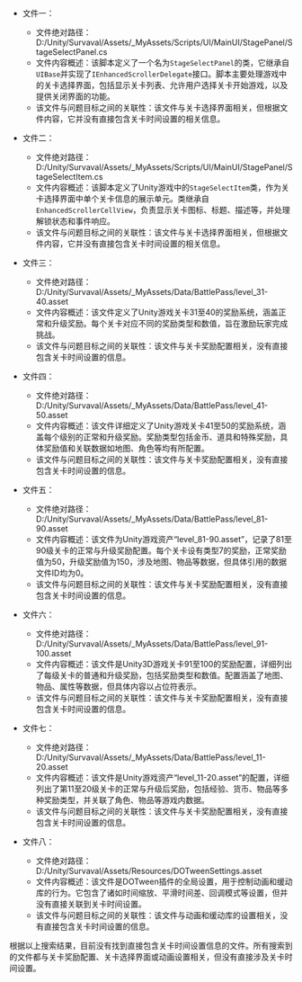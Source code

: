 * 文件一：
    * 文件绝对路径：D:/Unity/Survaval/Assets/_MyAssets/Scripts/UI/MainUI/StagePanel/StageSelectPanel.cs
    * 文件内容概述：该脚本定义了一个名为`StageSelectPanel`的类，它继承自`UIBase`并实现了`IEnhancedScrollerDelegate`接口。脚本主要处理游戏中的关卡选择界面，包括显示关卡列表、允许用户选择关卡开始游戏，以及提供关闭界面的功能。
    * 该文件与问题目标之间的关联性：该文件与关卡选择界面相关，但根据文件内容，它并没有直接包含关卡时间设置的相关信息。

* 文件二：
    * 文件绝对路径：D:/Unity/Survaval/Assets/_MyAssets/Scripts/UI/MainUI/StagePanel/StageSelectItem.cs
    * 文件内容概述：该脚本定义了Unity游戏中的`StageSelectItem`类，作为关卡选择界面中单个关卡信息的展示单元。类继承自`EnhancedScrollerCellView`，负责显示关卡图标、标题、描述等，并处理解锁状态和事件响应。
    * 该文件与问题目标之间的关联性：该文件与关卡选择界面相关，但根据文件内容，它并没有直接包含关卡时间设置的相关信息。

* 文件三：
    * 文件绝对路径：D:/Unity/Survaval/Assets/_MyAssets/Data/BattlePass/level_31-40.asset
    * 文件内容概述：该文件定义了Unity游戏关卡31至40的奖励系统，涵盖正常和升级奖励。每个关卡对应不同的奖励类型和数值，旨在激励玩家完成挑战。
    * 该文件与问题目标之间的关联性：该文件与关卡奖励配置相关，没有直接包含关卡时间设置的信息。

* 文件四：
    * 文件绝对路径：D:/Unity/Survaval/Assets/_MyAssets/Data/BattlePass/level_41-50.asset
    * 文件内容概述：该文件详细定义了Unity游戏关卡41至50的奖励系统，涵盖每个级别的正常和升级奖励。奖励类型包括金币、道具和特殊奖励，具体奖励值和关联数据如地图、角色等均有所配置。
    * 该文件与问题目标之间的关联性：该文件与关卡奖励配置相关，没有直接包含关卡时间设置的信息。

* 文件五：
    * 文件绝对路径：D:/Unity/Survaval/Assets/_MyAssets/Data/BattlePass/level_81-90.asset
    * 文件内容概述：该文件为Unity游戏资产“level_81-90.asset”，记录了81至90级关卡的正常与升级奖励配置。每个关卡设有类型7的奖励，正常奖励值为50，升级奖励值为150，涉及地图、物品等数据，但具体引用的数据文件ID均为0。
    * 该文件与问题目标之间的关联性：该文件与关卡奖励配置相关，没有直接包含关卡时间设置的信息。

* 文件六：
    * 文件绝对路径：D:/Unity/Survaval/Assets/_MyAssets/Data/BattlePass/level_91-100.asset
    * 文件内容概述：该文件是Unity3D游戏关卡91至100的奖励配置，详细列出了每级关卡的普通和升级奖励，包括奖励类型和数值。配置涵盖了地图、物品、属性等数据，但具体内容以占位符表示。
    * 该文件与问题目标之间的关联性：该文件与关卡奖励配置相关，没有直接包含关卡时间设置的信息。

* 文件七：
    * 文件绝对路径：D:/Unity/Survaval/Assets/_MyAssets/Data/BattlePass/level_11-20.asset
    * 文件内容概述：该文件是Unity游戏资产“level_11-20.asset”的配置，详细列出了第11至20级关卡的正常与升级后奖励，包括经验、货币、物品等多种奖励类型，并关联了角色、物品等游戏内数据。
    * 该文件与问题目标之间的关联性：该文件与关卡奖励配置相关，没有直接包含关卡时间设置的信息。

* 文件八：
    * 文件绝对路径：D:/Unity/Survaval/Assets/Resources/DOTweenSettings.asset
    * 文件内容概述：该文件是DOTween插件的全局设置，用于控制动画和缓动库的行为。它包含了诸如时间缩放、平滑时间差、回调模式等设置，但并没有直接关联到关卡时间设置。
    * 该文件与问题目标之间的关联性：该文件与动画和缓动库的设置相关，没有直接包含关卡时间设置的信息。

根据以上搜索结果，目前没有找到直接包含关卡时间设置信息的文件。所有搜索到的文件都与关卡奖励配置、关卡选择界面或动画设置相关，但没有直接涉及关卡时间设置。